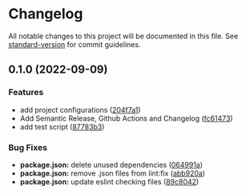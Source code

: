 # Changelog

All notable changes to this project will be documented in this file. See [standard-version](https://github.com/conventional-changelog/standard-version) for commit guidelines.

## 0.1.0 (2022-09-09)

### Features

- add project configurations ([204f7a1](https://github.com/mokkapps/changelog-generator-demo/commits/204f7a1c42fe9d2e356e250f8e7abe4d98abebff))
- Add Semantic Release, Github Actions and Changelog ([fc61473](https://github.com/mokkapps/changelog-generator-demo/commits/fc61473e5ff53429d8ae034c8d8013a4ee19e3e5))
- add test script ([87783b3](https://github.com/mokkapps/changelog-generator-demo/commits/87783b3a190aa3747a8abfd5616106498a5cad4d))

### Bug Fixes

- **package.json:** delete unused dependencies ([064991a](https://github.com/mokkapps/changelog-generator-demo/commits/064991a89afc5223e10f93f043f012c554a67181))
- **package.json:** remove .json files from lint:fix ([abb920a](https://github.com/mokkapps/changelog-generator-demo/commits/abb920af660e1fd092497692aab1d9f4d28ff7e1))
- **package.json:** update eslint checking files ([89c8042](https://github.com/mokkapps/changelog-generator-demo/commits/89c80426a793b221194ac9ad0d240e07e86a88b8))
